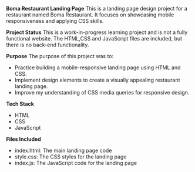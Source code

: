 **Boma Restaurant Landing Page**
This is a landing page design project for a restaurant named Boma Restaurant. It focuses on showcasing mobile responsiveness and applying CSS skills.

**Project Status**
This is a work-in-progress learning project and is not a fully functional website. The HTML,CSS and JavaScript files are included, but there is no back-end functionality.

**Purpose**
The purpose of this project was to:

- Practice building a mobile-responsive landing page using HTML and CSS. 
- Implement design elements to create a visually appealing restaurant landing page.
- Improve my understanding of CSS media queries for responsive design.

**Tech Stack**
- HTML
- CSS
- JavaScript 

**Files Included**
- index.html: The main landing page code
- style.css: The CSS styles for the landing page
- index.js: The JavaScript code for the landing page
